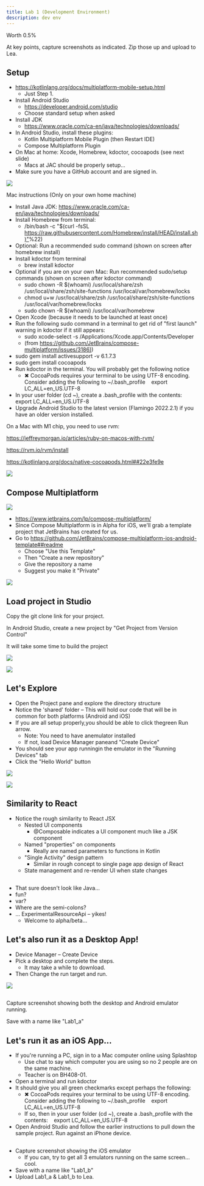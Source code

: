 ```yaml
---
title: Lab 1 (Development Environment)
description: dev env
---
```


Worth 0\.5%

At key points, capture screenshots as indicated\. Zip those up and upload to Lea\.

## Setup

- [https://kotlinlang\.org/docs/multiplatform\-mobile\-setup\.html](https://kotlinlang.org/docs/multiplatform-mobile-setup.html)
  - Just Step 1\.
- Install Android Studio
  - [https://developer\.android\.com/studio](https://developer.android.com/studio)
  - Choose standard setup when asked
- Install JDK
  - [https://www\.oracle\.com/ca\-en/java/technologies/downloads/](https://www.oracle.com/ca-en/java/technologies/downloads/)
- In Android Studio, install these plugins:
  - Kotlin Multiplatform Mobile Plugin \(then Restart IDE\)
  - Compose Multiplatform Plugin
- On Mac at home: Xcode, Homebrew, kdoctor, cocoapods \(see next slide\)
  - Macs at JAC should be properly setup…
- Make sure you have a GitHub account and are signed in\.

![](../lectures/img/Multiplatform_Day_01_after2.png)

Mac instructions \(Only on your own home machine\)

- Install Java JDK: [https://www\.oracle\.com/ca\-en/java/technologies/downloads/](https://www.oracle.com/ca-en/java/technologies/downloads/)
- Install Homebrew from terminal:
  - /bin/bash \-c "$\(curl \-fsSL [https://raw\.githubusercontent\.com/Homebrew/install/HEAD/install\.sh\)"](https://raw.githubusercontent.com/Homebrew/install/HEAD/install.sh)%22)
- Optional: Run a recommended sudo command \(shown on screen after homebrew install\)
- Install kdoctor from terminal
  - brew install kdoctor
- Optional if you are on your own Mac: Run recommended sudo/setup commands \(shown on screen after kdoctor command\)
  - sudo chown \-R $\(whoami\) /usr/local/share/zsh /usr/local/share/zsh/site\-functions /usr/local/var/homebrew/locks
  - chmod u\+w /usr/local/share/zsh /usr/local/share/zsh/site\-functions /usr/local/var/homebrew/locks
  - sudo chown \-R $\(whoami\) /usr/local/var/homebrew
- Open Xcode \(because it needs to be launched at least once\)
- Run the following sudo command in a terminal to get rid of "first launch" warning in kdoctor if it still appears:
  - sudo xcode\-select \-s /Applications/Xcode\.app/Contents/Developer
  - \(from [https://github\.com/JetBrains/compose\-multiplatform/issues/3186\)](https://github.com/JetBrains/compose-multiplatform/issues/3186))
- sudo gem install activesupport \-v 6\.1\.7\.3
- sudo gem install cocoapods
- Run kdoctor in the terminal\. You will probably get the following notice
  - ✖ CocoaPods requires your terminal to be using UTF\-8 encoding\.    Consider adding the following to ~/\.bash_profile    export LC_ALL=en_US\.UTF\-8
- In your user folder \(cd ~\), create a \.bash_profile with the contents:    export LC_ALL=en_US\.UTF\-8
- Upgrade Android Studio to the latest version \(Flamingo 2022\.2\.1\) if you have an older version installed\.

On a Mac with M1 chip, you need to use rvm:

[https://jeffreymorgan\.io/articles/ruby\-on\-macos\-with\-rvm/](https://jeffreymorgan.io/articles/ruby-on-macos-with-rvm/)

[https://rvm\.io/rvm/install](https://rvm.io/rvm/install)

[https://kotlinlang\.org/docs/native\-cocoapods\.html\##22e3fe9e](https://kotlinlang.org/docs/native-cocoapods.html#22e3fe9e)

![](../lectures/img/Multiplatform_Day_01_after3.png)

## Compose Multiplatform

![](../lectures/img/Multiplatform_Day_01_after4.png)

- [https://www\.jetbrains\.com/lp/compose\-multiplatform/](https://www.jetbrains.com/lp/compose-multiplatform/)
- Since Compose Multiplatform is in Alpha for iOS, we'll grab a template project that JetBrains has created for us\.
- Go to [https://github\.com/JetBrains/compose\-multiplatform\-ios\-android\-template\##readme](https://github.com/JetBrains/compose-multiplatform-ios-android-template#readme)
  - Choose "Use this Template"
  - Then "Create a new repository"
  - Give the repository a name
  - Suggest you make it "Private"

![](../lectures/img/Multiplatform_Day_01_after5.png)

## Load project in Studio

Copy the git clone link for your project\.

In Android Studio, create a new project by "Get Project from Version Control"

It will take some time to build the project

![](../lectures/img/Multiplatform_Day_01_after6.png)

![](../lectures/img/Multiplatform_Day_01_after7.png)

## Let's Explore

- Open the Project pane and explore the directory structure
- Notice the 'shared' folder – This will hold our code that will be in common for both platforms \(Android and iOS\)
- If you are all setup properly,you should be able to click thegreen Run arrow\.
  - Note: You need to have anemulator installed
  - If not, load Device Manager paneand "Create Device"
- You should see your app runningin the emulator in the "Running Devices" tab
- Click the "Hello World" button

![](../lectures/img/Multiplatform_Day_01_after8.png)

![](../lectures/img/Multiplatform_Day_01_after9.png)

##

## Similarity to React

- Notice the rough similarity to React JSX
  - Nested UI components
    - @Composable indicates a UI component much like a JSK component
  - Named "properties" on components
    - Really are named parameters to functions in Kotlin
  - "Single Activity" design pattern
    - Similar in rough concept to single page app design of React
  - State management and re\-render UI when state changes

##

- That sure doesn't look like Java…
- fun?
- var?
- Where are the semi\-colons?
- … ExperimentalResourceApi – yikes\!
  - Welcome to alpha/beta…

## Let's also run it as a Desktop App!

- Device Manager – Create Device
- Pick a desktop and complete the steps\.
  - It may take a while to download\.
- Then Change the run target and run\.

![](../lectures/img/Multiplatform_Day_01_after10.png)

##

Capture screenshot showing both the desktop and Android emulator running\.

Save with a name like "Lab1_a"

## Let's run it as an iOS App…

- If you're running a PC, sign in to a Mac computer online using Splashtop
  - Use chat to say which computer you are using so no 2 people are on the same machine\.
  - Teacher is on BH408\-01\.
- Open a terminal and run kdoctor
- It should give you all green checkmarks except perhaps the following:
  - ✖ CocoaPods requires your terminal to be using UTF\-8 encoding\.    Consider adding the following to ~/\.bash_profile    export LC_ALL=en_US\.UTF\-8
  - If so, then in your user folder \(cd ~\), create a \.bash_profile with the contents:    export LC_ALL=en_US\.UTF\-8
- Open Android Studio and follow the earlier instructions to pull down the sample project\. Run against an iPhone device\.

##

- Capture screenshot showing the iOS emulator
  - If you can, try to get all 3 emulators running on the same screen… cool\.
- Save with a name like "Lab1_b"
- Upload Lab1_a & Lab1_b to Lea\.

